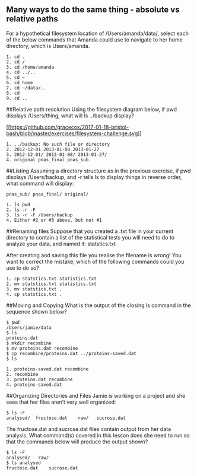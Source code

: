 ## Many ways to do the same thing - absolute vs relative paths
For a hypothetical filesystem location of /Users/amanda/data/, select each of the below commands that Amanda could use to navigate to her home directory, which is Users/amanda.
```
1. cd .
2. cd /
3. cd /home/amanda
4. cd ../..
5. cd ~
6. cd home
7. cd ~/data/..
8. cd
9. cd ..
```
##Relative path resolution
Using the filesystem diagram below, if pwd displays /Users/thing, what will ls ../backup display?

[[https://github.com/gracecox/2017-01-18-bristol-bash/blob/master/exercises/filesystem-challenge.svg]]

```
1. ../backup: No such file or directory
2. 2012-12-01 2013-01-08 2013-01-27
3. 2012-12-01/ 2013-01-08/ 2013-01-27/
4. original pnas_final pnas_sub
```
##Listing
Assuming a directory structure as in the previous exercise, if pwd displays /Users/backup, and -r tells ls to display things in reverse order, what command will display:
```
pnas_sub/ pnas_final/ original/
```
```
1. ls pwd
2. ls -r -F
3. ls -r -F /Users/backup
4. Either #2 or #3 above, but not #1
```

##Renaming files
Suppose that you created a .txt file in your current directory to contain a list of the statistical tests you will need to do to analyze your data, and named it: statstics.txt

After creating and saving this file you realise the filename is wrong! You want to correct the mistake, which of the following commands could you use to do so?
```
1. cp statstics.txt statistics.txt
2. mv statstics.txt statistics.txt
3. mv statstics.txt .
4. cp statstics.txt .
```
##Moving and Copying
What is the output of the closing ls command in the sequence shown below?
```
$ pwd
/Users/jamie/data
$ ls
proteins.dat
$ mkdir recombine
$ mv proteins.dat recombine
$ cp recombine/proteins.dat ../proteins-saved.dat
$ ls
```
```
1. proteins-saved.dat recombine
2. recombine
3. proteins.dat recombine
4. proteins-saved.dat
```
##Organizing Directories and Files
Jamie is working on a project and she sees that her files aren’t very well organized:
```
$ ls -F
analysed/  fructose.dat    raw/   sucrose.dat
```
The fructose.dat and sucrose.dat files contain output from her data analysis. What command(s) covered in this lesson does she need to run so that the commands below will produce the output shown?
```
$ ls -F
analysed/   raw/
$ ls analysed
fructose.dat    sucrose.dat
```
